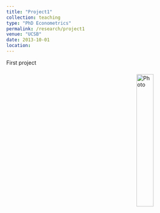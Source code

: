 ```yaml
---
title: "Project1"
collection: teaching
type: "PhD Econometrics"
permalink: /research/project1
venue: "UCSB"
date: 2013-10-01
location:
---
```


First project


<img align="right" 
     src="https://rasheedibrahim-politics.github.io/images/CIV1.JPG" 
     alt="Photo" 
     style="width: 30%; border-radius: 10px; padding: 8px"/>

